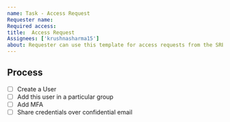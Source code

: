 ```yaml
---
name: Task - Access Request
Requester name: 
Required access: 
title:  Access Request
Assignees: ['krushnasharma15']
about: Requester can use this template for access requests from the SRE team.
---
```



## Process

- [ ] Create a User 
- [ ] Add this user in a particular group
- [ ] Add MFA
- [ ] Share credentials over confidential email

